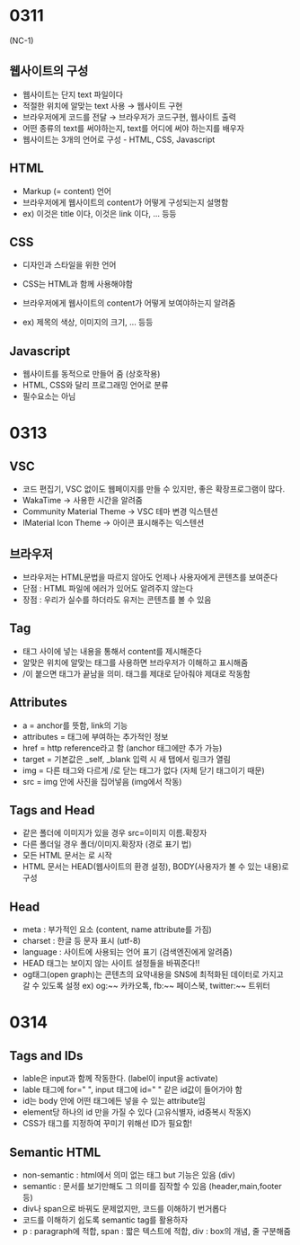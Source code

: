 



# 0311

(NC-1)



## 웹사이트의 구성

- 웹사이트는 단지 text 파일이다
- 적절한 위치에 알맞는 text 사용 → 웹사이트 구현
- 브라우저에게 코드를 전달 → 브라우저가 코드구현, 웹사이트 출력
- 어떤 종류의 text를 써야하는지, text를 어디에 써야 하는지를 배우자
- 웹사이트는 3개의 언어로 구성 - HTML, CSS, Javascript



## HTML

- Markup (= content) 언어
- 브라우저에게 웹사이트의 content가 어떻게 구성되는지 설명함
- ex) 이것은 title 이다, 이것은 link 이다, ... 등등



## CSS

- 디자인과 스타일을 위한 언어

- CSS는 HTML과 함께 사용해야함

- 브라우저에게 웹사이트의 content가 어떻게 보여야하는지 알려줌

- ex) 제목의 색상, 이미지의 크기, ... 등등

  

## Javascript

- 웹사이트를 동적으로 만들어 줌 (상호작용)
- HTML, CSS와 달리 프로그래밍 언어로 분류
- 필수요소는 아님





# 0313



## VSC

- 코드 편집기, VSC 없이도 웹페이지를 만들 수 있지만, 좋은 확장프로그램이 많다.
- WakaTime → 사용한 시간을 알려줌
- Community Material Theme → VSC 테마 변경 익스텐션
- IMaterial Icon Theme → 아이콘 표시해주는 익스텐션



## 브라우저

- 브라우저는 HTML문법을 따르지 않아도 언제나 사용자에게 콘텐츠를 보여준다
- 단점 : HTML 파일에 에러가 있어도 알려주지 않는다
- 장점 : 우리가 실수를 하더라도 유저는 콘텐츠를 볼 수 있음



## Tag

- 태그 사이에 넣는 내용을 통해서 content를 제시해준다
- 알맞은 위치에 알맞는 태그를 사용하면 브라우저가 이해하고 표시해줌
- /이 붙으면 태그가 끝남을 의미. 태그를 제대로 닫아줘야 제대로 작동함



## Attributes

- a = anchor를 뜻함, link의 기능
- attributes = 태그에 부여하는 추가적인 정보
- href = http reference라고 함 (anchor 태그에만 추가 가능)
- target = 기본값은 _self, _blank 입력 시 새 탭에서 링크가 열림
- img = 다른 태그와 다르게 /로 닫는 태그가 없다 (자체 닫기 태그이기 때문)
- src = img 안에 사진을 집어넣음 (img에서 작동)



## Tags and Head

- 같은 폴더에 이미지가 있을 경우 src=이미지 이름.확장자
- 다른 폴더일 경우 폴더/이미지.확장자 (경로 표기 법)
- 모든 HTML 문서는 <!DOCTYPE html>로 시작
- HTML 문서는 HEAD(웹사이트의 환경 설정), BODY(사용자가 볼 수 있는 내용)로 구성



## Head

- meta : 부가적인 요소 (content, name attribute를 가짐)
- charset : 한글 등 문자 표시 (utf-8)
- language : 사이트에 사용되는 언어 표기 (검색엔진에게 알려줌)
- HEAD 태그는 보이지 않는 사이트 설정들을 바꿔준다!! 
- og태그(open graph)는 콘텐츠의 요약내용을 SNS에 최적화된 데이터로 가지고 갈 수 있도록 설정 ex) og:~~ 카카오톡, fb:~~ 페이스북, twitter:~~ 트위터





# 0314



## Tags and IDs

- lable은 input과 함께 작동한다. (label이 input을 activate)
- lable 태그에 for=" ", input 태그에 id=" "  같은 id값이 들어가야 함
- id는 body 안에 어떤 태그에든 넣을 수 있는 attribute임
- element당 하나의 id 만을 가질 수 있다 (고유식별자, id중복시 작동X)
- CSS가 태그를 지정하여 꾸미기 위해선 ID가 필요함!



## Semantic HTML

- non-semantic : html에서 의미 없는 태그 but 기능은 있음 (div)
- semantic : 문서를 보기만해도 그 의미를 짐작할 수 있음 (header,main,footer 등)
- div나 span으로 바꿔도 문제없지만, 코드를 이해하기 번거롭다
- 코드를 이해하기 쉽도록 semantic tag를 활용하자
- p : paragraph에 적합, span : 짧은 텍스트에 적합, div : box의 개념, 줄 구분해줌

















